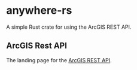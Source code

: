 # anywhere-rs
A simple Rust crate for using the ArcGIS REST API.

## ArcGIS Rest API
The landing page for the [ArcGIS REST API](https://developers.arcgis.com/rest/).
